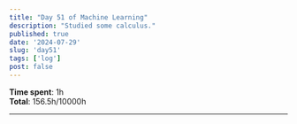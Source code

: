 ```yaml
---
title: "Day 51 of Machine Learning"
description: "Studied some calculus."
published: true
date: '2024-07-29'
slug: 'day51'
tags: ['log']
post: false
---
```

<script>
    import Image from '$lib/components/Image.svelte';
</script>


**Time spent**: 1h<br /> **Total**: 156.5h/10000h

___
